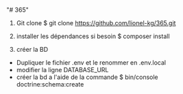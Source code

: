"# 365" 

1. Git clone
   $ git clone https://github.com/lionel-kg/365.git

2. installer les dépendances si besoin
   $ composer install
     
3. créer la BD

  - Dupliquer le fichier .env et le renommer en .env.local
  - modifier la ligne DATABASE_URL
  - créer la bd a l'aide de la commande
      $ bin/console doctrine:schema:create



